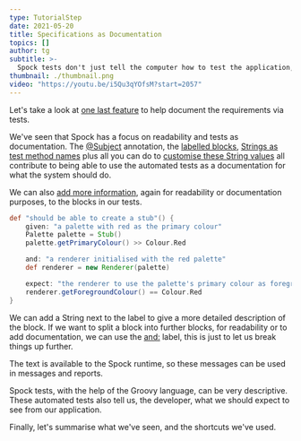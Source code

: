 ```yaml
---
type: TutorialStep
date: 2021-05-20
title: Specifications as Documentation
topics: []
author: tg
subtitle: >-
  Spock tests don't just tell the computer how to test the application, they can help developers understand what the application is supposed to do.
thumbnail: ./thumbnail.png
video: "https://youtu.be/i5Qu3qYOfsM?start=2057"
---
```


Let's take a look at [one last feature](http://spockframework.org/spock/docs/2.0/all_in_one.html#specifications_as_documentation) to help document the requirements via tests.

We've seen that Spock has a focus on readability and tests as documentation. The [@Subject](http://spockframework.org/spock/docs/2.0/all_in_one.html#_subject) annotation, the [labelled blocks](http://spockframework.org/spock/docs/2.0/all_in_one.html#_blocks), [Strings as test method names](http://spockframework.org/spock/docs/2.0/all_in_one.html#_feature_methods) plus all you can do to [customise these String values](https://spockframework.org/spock/docs/2.0/all_in_one.html#_unrolled_iteration_names) all contribute to being able to use the automated tests as a documentation for what the system should do.

We can also [add more information](http://spockframework.org/spock/docs/2.0/all_in_one.html#specifications_as_documentation), again for readability or documentation purposes, to the blocks in our tests.

```groovy
def "should be able to create a stub"() {
    given: "a palette with red as the primary colour"
    Palette palette = Stub()
    palette.getPrimaryColour() >> Colour.Red

    and: "a renderer initialised with the red palette"
    def renderer = new Renderer(palette)

    expect: "the renderer to use the palette's primary colour as foreground"
    renderer.getForegroundColour() == Colour.Red
}
```

We can add a String next to the label to give a more detailed description of the block. If we want to split a block into further blocks, for readability or to add documentation, we can use the [and:](http://spockframework.org/spock/docs/2.0/all_in_one.html#specifications_as_documentation) label, this is just to let us break things up further.

The text is available to the Spock runtime, so these messages can be used in messages and reports.

Spock tests, with the help of the Groovy language, can be very descriptive. These automated tests also tell us, the developer, what we should expect to see from our application.

Finally, let's summarise what we've seen, and the shortcuts we've used.
